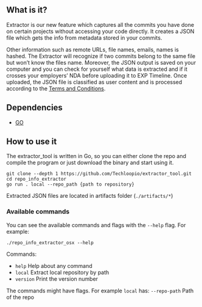 ## What is it?
Extractor is our new feature which captures all the commits you have done on certain projects
without accessing your code directly.
It creates a JSON file which gets the info from metadata stored in your commits.

Other information such as remote URLs, file names, emails, names is hashed. The Extractor will recognize if two commits belong to the same file but won’t know the files name. Moreover, the JSON output is saved on your computer and you can check for yourself what data is extracted and if it crosses your employers’ NDA before uploading it to EXP Timeline.
Once uploaded, the JSON file is classified as user content and is processed according to the [Terms and Conditions](https://www.lmc.eu/en/terms-of-services/specific-terms-of-services/techloop/).

## Dependencies
- [GO](https://go.dev/dl/)

## How to use it
The extractor_tool is written in Go, so you can either clone the repo and compile the program or just download the binary and start using it.
```
git clone --depth 1 https://github.com/Techloopio/extractor_tool.git
cd repo_info_extractor
go run . local --repo_path {path to repository}
```

Extracted JSON files are located in artifacts folder (`./artifacts/*`)

### Available commands
You can see the available commands and flags with the `--help` flag. For example:
```
./repo_info_extractor_osx --help
```
Commands:
-  `help` Help about any command
-  `local` Extract local repository by path
-  `version` Print the version number

The commands might have flags. For example `local` has:
`--repo-path` Path of the repo
